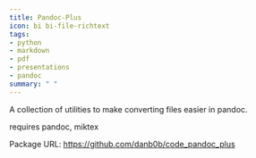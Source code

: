 ```yaml
---
title: Pandoc-Plus
icon: bi bi-file-richtext
tags:
- python
- markdown
- pdf
- presentations
- pandoc
summary: " "
---
```


A collection of utilities to make converting files easier in pandoc.

requires pandoc, miktex

Package URL: <https://github.com/danb0b/code_pandoc_plus>
